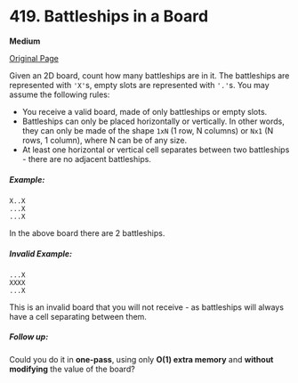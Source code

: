 # 419. Battleships in a Board

**Medium**

[Original Page](https://leetcode.com/problems/battleships-in-a-board/)

Given an 2D board, count how many battleships are in it. The battleships are represented with `'X'`s, empty slots are represented with `'.'`s. You may assume the following rules:

- You receive a valid board, made of only battleships or empty slots.
- Battleships can only be placed horizontally or vertically. In other words, they can only be made of the shape `1xN` (1 row, N columns) or `Nx1` (N rows, 1 column), where N can be of any size.
- At least one horizontal or vertical cell separates between two battleships - there are no adjacent battleships.

##### Example:
```
X..X
...X
...X
```
In the above board there are 2 battleships.

##### Invalid Example:
```
...X
XXXX
...X
```
This is an invalid board that you will not receive - as battleships will always have a cell separating between them.

##### Follow up:
Could you do it in **one-pass**, using only **O(1) extra memory** and **without modifying** the value of the board?
